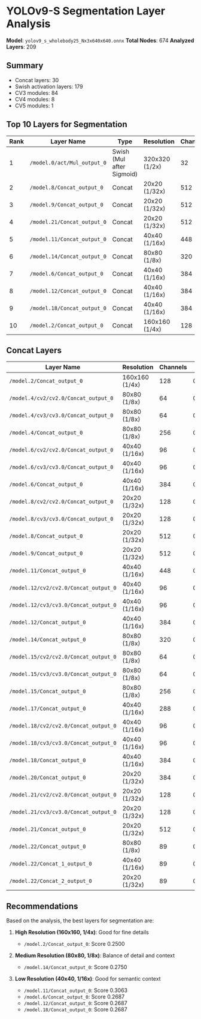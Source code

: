 # YOLOv9-S Segmentation Layer Analysis

**Model**: `yolov9_s_wholebody25_Nx3x640x640.onnx`
**Total Nodes**: 674
**Analyzed Layers**: 209

## Summary

- Concat layers: 30
- Swish activation layers: 179
- CV3 modules: 84
- CV4 modules: 8
- CV5 modules: 1

## Top 10 Layers for Segmentation

| Rank | Layer Name | Type | Resolution | Channels | Score |
|------|------------|------|------------|----------|-------|
| 1 | `/model.0/act/Mul_output_0` | Swish (Mul after Sigmoid) | 320x320 (1/2x) | 32 | 0.3687 |
| 2 | `/model.8/Concat_output_0` | Concat | 20x20 (1/32x) | 512 | 0.3219 |
| 3 | `/model.9/Concat_output_0` | Concat | 20x20 (1/32x) | 512 | 0.3219 |
| 4 | `/model.21/Concat_output_0` | Concat | 20x20 (1/32x) | 512 | 0.3219 |
| 5 | `/model.11/Concat_output_0` | Concat | 40x40 (1/16x) | 448 | 0.3063 |
| 6 | `/model.14/Concat_output_0` | Concat | 80x80 (1/8x) | 320 | 0.2750 |
| 7 | `/model.6/Concat_output_0` | Concat | 40x40 (1/16x) | 384 | 0.2687 |
| 8 | `/model.12/Concat_output_0` | Concat | 40x40 (1/16x) | 384 | 0.2687 |
| 9 | `/model.18/Concat_output_0` | Concat | 40x40 (1/16x) | 384 | 0.2687 |
| 10 | `/model.2/Concat_output_0` | Concat | 160x160 (1/4x) | 128 | 0.2500 |

## Concat Layers

| Layer Name | Resolution | Channels | Score |
|------------|------------|----------|-------|
| `/model.2/Concat_output_0` | 160x160 (1/4x) | 128 | 0.2500 |
| `/model.4/cv2/cv2.0/Concat_output_0` | 80x80 (1/8x) | 64 | 0.1250 |
| `/model.4/cv3/cv3.0/Concat_output_0` | 80x80 (1/8x) | 64 | 0.1250 |
| `/model.4/Concat_output_0` | 80x80 (1/8x) | 256 | 0.2375 |
| `/model.6/cv2/cv2.0/Concat_output_0` | 40x40 (1/16x) | 96 | 0.1000 |
| `/model.6/cv3/cv3.0/Concat_output_0` | 40x40 (1/16x) | 96 | 0.1000 |
| `/model.6/Concat_output_0` | 40x40 (1/16x) | 384 | 0.2687 |
| `/model.8/cv2/cv2.0/Concat_output_0` | 20x20 (1/32x) | 128 | 0.0969 |
| `/model.8/cv3/cv3.0/Concat_output_0` | 20x20 (1/32x) | 128 | 0.0969 |
| `/model.8/Concat_output_0` | 20x20 (1/32x) | 512 | 0.3219 |
| `/model.9/Concat_output_0` | 20x20 (1/32x) | 512 | 0.3219 |
| `/model.11/Concat_output_0` | 40x40 (1/16x) | 448 | 0.3063 |
| `/model.12/cv2/cv2.0/Concat_output_0` | 40x40 (1/16x) | 96 | 0.1000 |
| `/model.12/cv3/cv3.0/Concat_output_0` | 40x40 (1/16x) | 96 | 0.1000 |
| `/model.12/Concat_output_0` | 40x40 (1/16x) | 384 | 0.2687 |
| `/model.14/Concat_output_0` | 80x80 (1/8x) | 320 | 0.2750 |
| `/model.15/cv2/cv2.0/Concat_output_0` | 80x80 (1/8x) | 64 | 0.1250 |
| `/model.15/cv3/cv3.0/Concat_output_0` | 80x80 (1/8x) | 64 | 0.1250 |
| `/model.15/Concat_output_0` | 80x80 (1/8x) | 256 | 0.2375 |
| `/model.17/Concat_output_0` | 40x40 (1/16x) | 288 | 0.2125 |
| `/model.18/cv2/cv2.0/Concat_output_0` | 40x40 (1/16x) | 96 | 0.1000 |
| `/model.18/cv3/cv3.0/Concat_output_0` | 40x40 (1/16x) | 96 | 0.1000 |
| `/model.18/Concat_output_0` | 40x40 (1/16x) | 384 | 0.2687 |
| `/model.20/Concat_output_0` | 20x20 (1/32x) | 384 | 0.2469 |
| `/model.21/cv2/cv2.0/Concat_output_0` | 20x20 (1/32x) | 128 | 0.0969 |
| `/model.21/cv3/cv3.0/Concat_output_0` | 20x20 (1/32x) | 128 | 0.0969 |
| `/model.21/Concat_output_0` | 20x20 (1/32x) | 512 | 0.3219 |
| `/model.22/Concat_output_0` | 80x80 (1/8x) | 89 | 0.1396 |
| `/model.22/Concat_1_output_0` | 40x40 (1/16x) | 89 | 0.0959 |
| `/model.22/Concat_2_output_0` | 20x20 (1/32x) | 89 | 0.0740 |

## Recommendations

Based on the analysis, the best layers for segmentation are:

1. **High Resolution (160x160, 1/4x)**: Good for fine details
   - `/model.2/Concat_output_0`: Score 0.2500

2. **Medium Resolution (80x80, 1/8x)**: Balance of detail and context
   - `/model.14/Concat_output_0`: Score 0.2750

3. **Low Resolution (40x40, 1/16x)**: Good for semantic context
   - `/model.11/Concat_output_0`: Score 0.3063
   - `/model.6/Concat_output_0`: Score 0.2687
   - `/model.12/Concat_output_0`: Score 0.2687
   - `/model.18/Concat_output_0`: Score 0.2687
